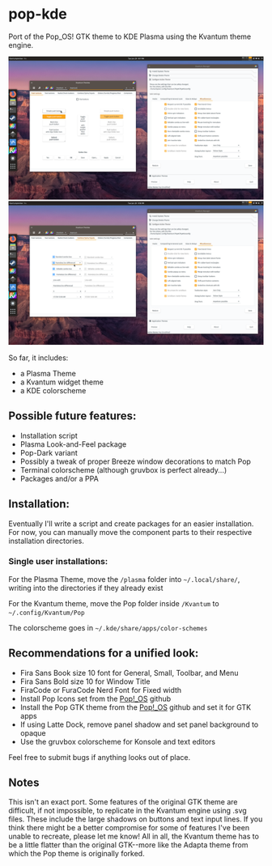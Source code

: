 # pop-kde
Port of the Pop_OS! GTK theme to KDE Plasma using the Kvantum theme engine.

![Screenshot of Pop KDE](img/screen1.png)
![Another screenshot of Pop KDE](img/screen2.png)

So far, it includes:
* a Plasma Theme
* a Kvantum widget theme
* a KDE colorscheme

## Possible future features:
  * Installation script
  * Plasma Look-and-Feel package
  * Pop-Dark variant
  * Possibly a tweak of proper Breeze window decorations to match Pop
  * Terminal colorscheme (although gruvbox is perfect already...)
  * Packages and/or a PPA

## Installation:
Eventually I'll write a script and create packages for an easier installation. For now, you can manually move the component parts to their respective installation directories.

### Single user installations:
For the Plasma Theme, move the `/plasma` folder into `~/.local/share/`, writing into the directories if they already exist

For the Kvantum theme, move the Pop folder inside `/Kvantum` to `~/.config/Kvantum/Pop`

The colorscheme goes in `~/.kde/share/apps/color-schemes`

## Recommendations for a unified look:
  * Fira Sans Book size 10 font for General, Small, Toolbar, and Menu
  * Fira Sans Bold size 10 for Window Title
  * FiraCode or FuraCode Nerd Font for Fixed width
  * Install Pop Icons set from the [Pop!_OS](https://github.com/pop-os/icon-theme) github
  * Install the Pop GTK theme from the [Pop!_OS](https://github.com/pop-os/gtk-theme) github and set it for GTK apps
  * If using Latte Dock, remove panel shadow and set panel background to opaque
  * Use the gruvbox colorscheme for Konsole and text editors

Feel free to submit bugs if anything looks out of place.

## Notes
This isn't an exact port. Some features of the original GTK theme are difficult, if not impossible, to replicate in the Kvantum engine using .svg files. These include the large shadows on buttons and text input lines. If you think there might be a better compromise for some of features I've been unable to recreate, please let me know! All in all, the Kvantum theme has to be a little flatter than the original GTK--more like the Adapta theme from which the Pop theme is originally forked.
